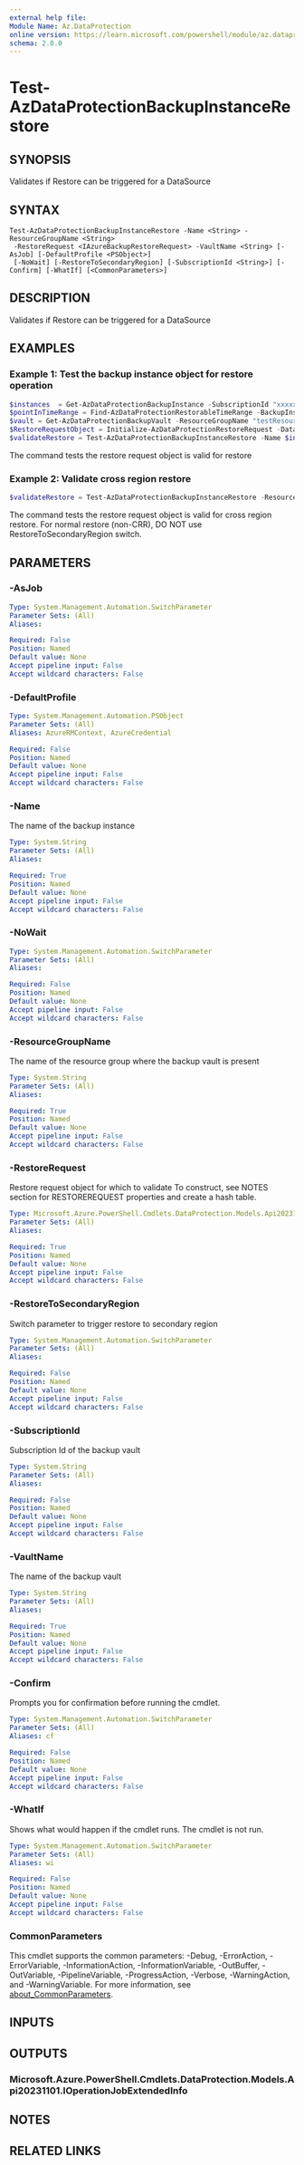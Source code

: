 ```yaml
---
external help file:
Module Name: Az.DataProtection
online version: https://learn.microsoft.com/powershell/module/az.dataprotection/test-azdataprotectionbackupinstancerestore
schema: 2.0.0
---
```


# Test-AzDataProtectionBackupInstanceRestore

## SYNOPSIS
Validates if Restore can be triggered for a DataSource

## SYNTAX

```
Test-AzDataProtectionBackupInstanceRestore -Name <String> -ResourceGroupName <String>
 -RestoreRequest <IAzureBackupRestoreRequest> -VaultName <String> [-AsJob] [-DefaultProfile <PSObject>]
 [-NoWait] [-RestoreToSecondaryRegion] [-SubscriptionId <String>] [-Confirm] [-WhatIf] [<CommonParameters>]
```

## DESCRIPTION
Validates if Restore can be triggered for a DataSource

## EXAMPLES

### Example 1: Test the backup instance object for restore operation
```powershell
$instances  = Get-AzDataProtectionBackupInstance -SubscriptionId "xxxxxxxx-xxxx-xxxx-xxxx-xxxxxxxxxxxx" -ResourceGroupName "testResourceGroup" -VaultName "testVault" 
$pointInTimeRange = Find-AzDataProtectionRestorableTimeRange -BackupInstanceName $instances[0].BackupInstanceName -ResourceGroupName "testResourceGroup" -SubscriptionId "xxxxxxxx-xxxx-xxxx-xxxx-xxxxxxxxxxxx" -VaultName "testVault" -SourceDataStoreType OperationalStore -StartTime (Get-Date).AddDays(-30).ToString("yyyy-MM-ddTHH:mm:ss.0000000Z") -EndTime (Get-Date).AddDays(0).ToString("yyyy-MM-ddTHH:mm:ss.0000000Z")
$vault = Get-AzDataProtectionBackupVault -ResourceGroupName "testResourceGroup" -SubscriptionId "xxxxxxxx-xxxx-xxxx-xxxx-xxxxxxxxxxxx" -VaultName "testVault"
$RestoreRequestObject = Initialize-AzDataProtectionRestoreRequest -DatasourceType AzureBlob -SourceDataStore OperationalStore -RestoreLocation $vault.Location -RestoreType OriginalLocation -BackupInstance $instances[0] -PointInTime (Get-Date -Date $pointInTimeRange.RestorableTimeRange.EndTime)
$validateRestore = Test-AzDataProtectionBackupInstanceRestore -Name $instances[0].Name -ResourceGroupName "testResourceGroup" -SubscriptionId "xxxxxxxx-xxxx-xxxx-xxxx-xxxxxxxxxxxx" -VaultName "testVault" -RestoreRequest $RestoreRequestObject
```

The command tests the restore request object is valid for restore

### Example 2: Validate cross region restore
```powershell
$validateRestore = Test-AzDataProtectionBackupInstanceRestore -ResourceGroupName $ResourceGroupName -Name $instance[0].Name -VaultName $VaultName -RestoreRequest $RestoreRequestObject -SubscriptionId $SubscriptionId -RestoreToSecondaryRegion
```

The command tests the restore request object is valid for cross region restore.
For normal restore (non-CRR), DO NOT use RestoreToSecondaryRegion switch.

## PARAMETERS

### -AsJob


```yaml
Type: System.Management.Automation.SwitchParameter
Parameter Sets: (All)
Aliases:

Required: False
Position: Named
Default value: None
Accept pipeline input: False
Accept wildcard characters: False
```

### -DefaultProfile


```yaml
Type: System.Management.Automation.PSObject
Parameter Sets: (All)
Aliases: AzureRMContext, AzureCredential

Required: False
Position: Named
Default value: None
Accept pipeline input: False
Accept wildcard characters: False
```

### -Name
The name of the backup instance

```yaml
Type: System.String
Parameter Sets: (All)
Aliases:

Required: True
Position: Named
Default value: None
Accept pipeline input: False
Accept wildcard characters: False
```

### -NoWait


```yaml
Type: System.Management.Automation.SwitchParameter
Parameter Sets: (All)
Aliases:

Required: False
Position: Named
Default value: None
Accept pipeline input: False
Accept wildcard characters: False
```

### -ResourceGroupName
The name of the resource group where the backup vault is present

```yaml
Type: System.String
Parameter Sets: (All)
Aliases:

Required: True
Position: Named
Default value: None
Accept pipeline input: False
Accept wildcard characters: False
```

### -RestoreRequest
Restore request object for which to validate
To construct, see NOTES section for RESTOREREQUEST properties and create a hash table.

```yaml
Type: Microsoft.Azure.PowerShell.Cmdlets.DataProtection.Models.Api20231101.IAzureBackupRestoreRequest
Parameter Sets: (All)
Aliases:

Required: True
Position: Named
Default value: None
Accept pipeline input: False
Accept wildcard characters: False
```

### -RestoreToSecondaryRegion
Switch parameter to trigger restore to secondary region

```yaml
Type: System.Management.Automation.SwitchParameter
Parameter Sets: (All)
Aliases:

Required: False
Position: Named
Default value: None
Accept pipeline input: False
Accept wildcard characters: False
```

### -SubscriptionId
Subscription Id of the backup vault

```yaml
Type: System.String
Parameter Sets: (All)
Aliases:

Required: False
Position: Named
Default value: None
Accept pipeline input: False
Accept wildcard characters: False
```

### -VaultName
The name of the backup vault

```yaml
Type: System.String
Parameter Sets: (All)
Aliases:

Required: True
Position: Named
Default value: None
Accept pipeline input: False
Accept wildcard characters: False
```

### -Confirm
Prompts you for confirmation before running the cmdlet.

```yaml
Type: System.Management.Automation.SwitchParameter
Parameter Sets: (All)
Aliases: cf

Required: False
Position: Named
Default value: None
Accept pipeline input: False
Accept wildcard characters: False
```

### -WhatIf
Shows what would happen if the cmdlet runs.
The cmdlet is not run.

```yaml
Type: System.Management.Automation.SwitchParameter
Parameter Sets: (All)
Aliases: wi

Required: False
Position: Named
Default value: None
Accept pipeline input: False
Accept wildcard characters: False
```

### CommonParameters
This cmdlet supports the common parameters: -Debug, -ErrorAction, -ErrorVariable, -InformationAction, -InformationVariable, -OutBuffer, -OutVariable, -PipelineVariable, -ProgressAction, -Verbose, -WarningAction, and -WarningVariable. For more information, see [about_CommonParameters](http://go.microsoft.com/fwlink/?LinkID=113216).

## INPUTS

## OUTPUTS

### Microsoft.Azure.PowerShell.Cmdlets.DataProtection.Models.Api20231101.IOperationJobExtendedInfo

## NOTES

## RELATED LINKS
